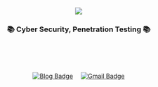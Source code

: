 <br>
<br>
<br>
<br>

<div align="center">
  
  <img src="https://capsule-render.vercel.app/api?type=transparent&color=F5A9F2&height=95&section=header&text=Dxhyeon's%20Github&fontSize=90&fontColor=ffd2cf" />

</div>

<h3 align="center">📚 Cyber Security, Penetration Testing 📚</h4>

<br>
<br>
<br>


<div align="center">
  
  [![Blog Badge](http://img.shields.io/badge/-Blog-gray?style=flat-square&logo=github&link=https://dxhyeon.github.io/)](https://dxhyeon.github.io/)　
  [![Gmail Badge](https://img.shields.io/badge/Mail-d14836?style=flat-square&logo=Gmail&logoColor=white&link=mailto:kimdxhyeon@gmail.com)](mailto:kimdxhyeon@gmail.com)
    
</div>
